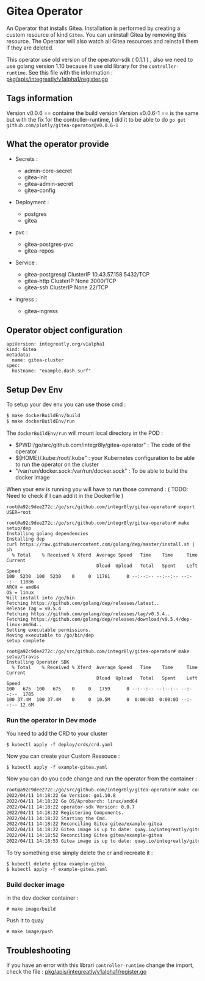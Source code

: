 # Gitea Operator

An Operator that installs Gitea. Installation is performed by creating a custom resource of kind `Gitea`. You can uninstall Gitea by removing this resource.
The Operator will also watch all Gitea resources and reinstall them if they are deleted.

This operator use old version of the operator-sdk ( 0.1.1 ) , also we need to use golang version 1.10 because it use old library for the `controller-runtime`.
See this file with the information : [pkg/apis/integreatly/v1alpha1/register.go](./pkg/apis/integreatly/v1alpha1/register.go)

## Tags information 

Version v0.0.6 == containe the build version 
Version v0.0.6-1 == is the same but with the fix for the controller-runtime, I did it to be able to do `go get github.com/plotly/gitea-operator@v0.0.6-1`

## What the operator provide 

* Secrets : 
    * admin-core-secret
    * gitea-init
    * gitea-admin-secret
    * gitea-config

* Deployment : 
    * postgres
    * gitea

* pvc : 
    * gitea-postgres-pvc
    * gitea-repos

* Service : 
    * gitea-postgresql   ClusterIP   10.43.57.158   <none>        5432/TCP
    * gitea-http         ClusterIP   None           <none>        3000/TCP
    * gitea-ssh          ClusterIP   None           <none>        22/TCP

* ingress :
    * gitea-ingress


## Operator object configuration

```
apiVersion: integreatly.org/v1alpha1
kind: Gitea
metadata:
  name: gitea-cluster
spec:
  hostname: "example.dash.surf"
```

## Setup Dev Env

To setup your dev env you can use those cmd : 

```sh
$ make dockerBuildEnv/build
$ make dockerBuildEnv/run
```

The `dockerBuildEnv/run` will mount local directory in the POD : 
* \$PWD:/go/src/github.com/integr8ly/gitea-operator"  : The code of the operator
* \${HOME}/.kube:/root/.kube"  : your Kubernetes configuration to be able to run the operator on the cluster
* "/var/run/docker.sock:/var/run/docker.sock" : To be able to build the docker image

When your env is running you will have to run those command : ( TODO: Need to check if I can add it in the Dockerfile )

```
root@a92c9dee272c:/go/src/github.com/integr8ly/gitea-operator# export USER=root

root@a92c9dee272c:/go/src/github.com/integr8ly/gitea-operator# make setup/dep
Installing golang dependencies
Installing dep
curl https://raw.githubusercontent.com/golang/dep/master/install.sh | sh
  % Total    % Received % Xferd  Average Speed   Time    Time     Time  Current
                                 Dload  Upload   Total   Spent    Left  Speed
100  5230  100  5230    0     0  11761      0 --:--:-- --:--:-- --:--:-- 11886
ARCH = amd64
OS = linux
Will install into /go/bin
Fetching https://github.com/golang/dep/releases/latest..
Release Tag = v0.5.4
Fetching https://github.com/golang/dep/releases/tag/v0.5.4..
Fetching https://github.com/golang/dep/releases/download/v0.5.4/dep-linux-amd64..
Setting executable permissions.
Moving executable to /go/bin/dep
setup complete
```

```
root@a92c9dee272c:/go/src/github.com/integr8ly/gitea-operator# make setup/travis
Installing Operator SDK
  % Total    % Received % Xferd  Average Speed   Time    Time     Time  Current
                                 Dload  Upload   Total   Spent    Left  Speed
100   675  100   675    0     0   1759      0 --:--:-- --:--:-- --:--:--  1785
100 37.4M  100 37.4M    0     0  10.5M      0  0:00:03  0:00:03 --:--:-- 12.6M
```

### Run the operator in Dev mode

You need to add the CRD to your cluster

```
$ kubectl apply -f deploy/crds/crd.yaml
```

Now you can create your Custom Ressouce : 

```
$ kubectl apply -f example-gitea.yaml
```

Now you can do you code change and run the operator from the container : 

```sh
root@a92c9dee272c:/go/src/github.com/integr8ly/gitea-operator# make code/run
2022/04/11 14:18:22 Go Version: go1.10.8
2022/04/11 14:18:22 Go OS/Aprobarch: linux/amd64
2022/04/11 14:18:22 operator-sdk Version: 0.0.7
2022/04/11 14:18:22 Registering Components.
2022/04/11 14:18:22 Starting the Cmd.
2022/04/11 14:18:22 Reconciling Gitea gitea/example-gitea
2022/04/11 14:18:22 Gitea image is up to date: quay.io/integreatly/gitea:1.10.3
2022/04/11 14:18:52 Reconciling Gitea gitea/example-gitea
2022/04/11 14:18:53 Gitea image is up to date: quay.io/integreatly/gitea:1.10.3
```

To try something else simply delete the cr and recreate it :

```
$ kubectl delete gitea example-gitea
$ kubectl apply -f example-gitea.yaml
```

### Build docker image 

in the dev docker container  : 

```
# make image/build
```

Push it to quay

```
# make image/push
```

## Troubleshooting

If you have an error with this librari `controller-runtime` change the import, check the file : [pkg/apis/integreatly/v1alpha1/register.go](./pkg/apis/integreatly/v1alpha1/register.go)
